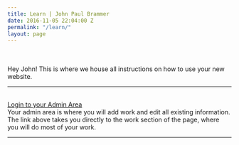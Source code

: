 ```yaml
---
title: Learn | John Paul Brammer
date: 2016-11-05 22:04:00 Z
permalink: "/learn/"
layout: page
---
```


<div class="skinny-row" markdown="1">
<br><br>
Hey John! This is where we house all instructions on how to use your new website.
<br>
<hr>
<br>
<a href="https://manage.siteleaf.com/sites/581e54fce2771c33c3a5a45e/collections/work">Login to your Admin Area</a>
<br>
Your admin area is where you will add work and edit all existing information. The link above takes you directly to the work section of the page, where you will do most of your work.

<br>
<hr>
<br>

</div>